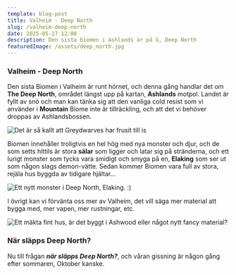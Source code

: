 ```yaml
---
template: blog-post
title: Valheim - Deep North
slug: /valheim-deep-north
date: 2025-05-27 12:00
description: Den sista biomen i Ashlands är på G, Deep North
featuredImage: /assets/deep_north.jpg
---
```


### Valheim - Deep North
Den sista Biomen i Valheim är runt hörnet, och denna gång handlar det om **The Deep North**, området längst upp på kartan, **Ashlands** motpol. Landet är fyllt av snö och man kan tänka sig att den vanliga cold resist som vi använder i **Mountain** Biome inte är tillräckling, och att det vi behöver droppas av Ashlandsbossen.

![Det är så kallt att Greydwarves har frusit till is](/assets/frozen_grey.jpg)

Biomen innehåller troligtvis en hel hög med nya monster och djur, och de som setts hittils är stora **sälar** som ligger och latar sig på stränderna, och ett lurigt monster som tycks vara smidigt och smyga på en, **Elaking** som ser ut som någon slags demon-vätte. Sedan kommer Biomen vara full av stora, rejäla hus byggda av tidigare hjältar...

![Ett nytt monster i Deep North, Elaking. :)](/assets/deep_north.jpg)

I övrigt kan vi förvänta oss mer av Valheim, det vill säga mer material att bygga med, mer vapen, mer rustningar, etc.

![Ett mäkta fint hus, är det byggt i Ashwood eller något nytt fancy material?](/assets/deep_house.jpg)

### När släpps Deep North?

Nu till frågan ***när släpps Deep North?***, och våran gissning är någon gång efter sommaren, Oktober kanske.